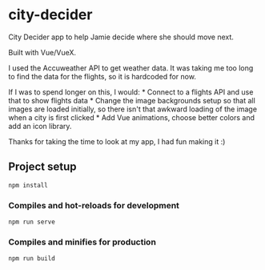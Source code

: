 # city-decider

City Decider app to help Jamie decide where she should move next. 

Built with Vue/VueX.

I used the Accuweather API to get weather data. It was taking me too long to find the data for the flights, so it is hardcoded for now.

If I was to spend longer on this, I would: 
    * Connect to a flights API and use that to show flights data
    * Change the image backgrounds setup so that all images are loaded initially, so there isn't that awkward loading of the image when a city is first clicked
    * Add Vue animations, choose better colors and add an icon library.

Thanks for taking the time to look at my app, I had fun making it :)

## Project setup
```
npm install
```

### Compiles and hot-reloads for development
```
npm run serve
```

### Compiles and minifies for production
```
npm run build
```

